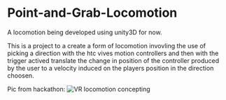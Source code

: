 # Point-and-Grab-Locomotion
A locomotion being developed using unity3D for now.

This is a project to a create a form of locomotion invovling the use of picking a direction with the htc vives motion controllers
and then with the trigger actived translate the change in position of the controller produced by the user to a velocity induced on
the players position in the direction choosen.

Pic from hackathon:
![VR locomotion concepting](http://i.imgur.com/7ZjhijR.jpg)

